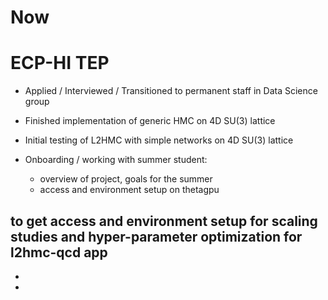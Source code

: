 # Now

# ECP-HI TEP

- Applied / Interviewed / Transitioned to permanent staff in Data Science group

- Finished implementation of generic HMC on 4D SU(3) lattice

- Initial testing of L2HMC with simple networks on 4D SU(3) lattice

- Onboarding / working with summer student:
  - overview of project, goals for the summer
  - access and environment setup on thetagpu

to get access and environment setup
  for scaling studies and hyper-parameter optimization for l2hmc-qcd app
- 
- 

- 
